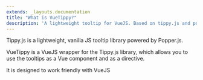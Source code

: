 ```yaml
---
extends: _layouts.documentation
title: "What is VueTippy?"
description: 'A lightweight tooltip for VueJS. Based on tippy.js and powered by Popper.js'
---
```


Tippy.js is a lightweight, vanilla JS tooltip library powered by Popper.js.

<span title="VueJS Tooltip powered by Tippy.js" class="text-blue-dark border-dotted border-b border-blue-dark" v-tippy="{ followCursor : true }">VueTippy</span> is a VueJS wrapper for the Tippy.js library, which allows you to use the tooltips as a Vue component and as a directive.



It is designed to work friendly with VueJS

